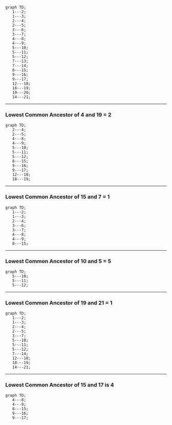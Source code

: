  ```mermaid
graph TD;
    1---2;
    1---3;
    2---4;
    2---5;
    3---6;
    3---7;
    4---8;
    4---9;
    5---10;
    5---11;
    5---12;
    7---13;
    7---14;
    8---15;
    9---16;
    9---17;
    12---18;
    18---19;
    19---20;
    14---21;    
```
---
### Lowest Common Ancestor of 4 and 19 = 2
 ```mermaid
graph TD;
    2---4;
    2---5;
    4---8;
    4---9;
    5---10;
    5---11;
    5---12;
    8---15;
    9---16;
    9---17;
    12---18;
    18---19;
```
---
### Lowest Common Ancestor of 15 and 7 = 1
 ```mermaid
graph TD;
    1---2;
    1---3;
    2---4;
    3---6;
    3---7;
    4---8;
    4---9;
    8---15;
```
---
### Lowest Common Ancestor of 10 and 5 = 5
 ```mermaid
graph TD;
    5---10;
    5---11;
    5---12;
```
---
### Lowest Common Ancestor of 19 and 21 = 1
 ```mermaid
graph TD;
    1---2;
    1---3;
    2---4;
    2---5;
    3---7;
    5---10;
    5---11;
    5---12;
    7---14;
    12---18;
    18---19;
    14---21;    
```
---
### Lowest Common Ancestor of 15 and 17 is 4
 ```mermaid
graph TD;
    4---8;
    4---9;
    8---15;
    9---16;
    9---17;
     
```
